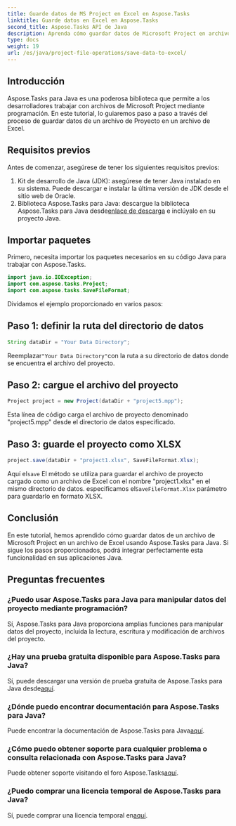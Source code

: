 ```yaml
---
title: Guarde datos de MS Project en Excel en Aspose.Tasks
linktitle: Guarde datos en Excel en Aspose.Tasks
second_title: Aspose.Tasks API de Java
description: Aprenda cómo guardar datos de Microsoft Project en archivos de Excel usando Aspose.Tasks para Java. Fácil integración para desarrolladores de Java.
type: docs
weight: 19
url: /es/java/project-file-operations/save-data-to-excel/
---
```

## Introducción
Aspose.Tasks para Java es una poderosa biblioteca que permite a los desarrolladores trabajar con archivos de Microsoft Project mediante programación. En este tutorial, lo guiaremos paso a paso a través del proceso de guardar datos de un archivo de Proyecto en un archivo de Excel.
## Requisitos previos
Antes de comenzar, asegúrese de tener los siguientes requisitos previos:
1. Kit de desarrollo de Java (JDK): asegúrese de tener Java instalado en su sistema. Puede descargar e instalar la última versión de JDK desde el sitio web de Oracle.
2.  Biblioteca Aspose.Tasks para Java: descargue la biblioteca Aspose.Tasks para Java desde[enlace de descarga](https://releases.aspose.com/tasks/java/) e inclúyalo en su proyecto Java.

## Importar paquetes
Primero, necesita importar los paquetes necesarios en su código Java para trabajar con Aspose.Tasks.
```java
import java.io.IOException;
import com.aspose.tasks.Project;
import com.aspose.tasks.SaveFileFormat;
```

Dividamos el ejemplo proporcionado en varios pasos:
## Paso 1: definir la ruta del directorio de datos
```java
String dataDir = "Your Data Directory";
```
 Reemplazar`"Your Data Directory"`con la ruta a su directorio de datos donde se encuentra el archivo del proyecto.
## Paso 2: cargue el archivo del proyecto
```java
Project project = new Project(dataDir + "project5.mpp");
```
Esta línea de código carga el archivo de proyecto denominado "project5.mpp" desde el directorio de datos especificado.
## Paso 3: guarde el proyecto como XLSX
```java
project.save(dataDir + "project1.xlsx", SaveFileFormat.Xlsx);
```
 Aquí el`save` El método se utiliza para guardar el archivo de proyecto cargado como un archivo de Excel con el nombre "project1.xlsx" en el mismo directorio de datos. especificamos el`SaveFileFormat.Xlsx` parámetro para guardarlo en formato XLSX.

## Conclusión
En este tutorial, hemos aprendido cómo guardar datos de un archivo de Microsoft Project en un archivo de Excel usando Aspose.Tasks para Java. Si sigue los pasos proporcionados, podrá integrar perfectamente esta funcionalidad en sus aplicaciones Java.
## Preguntas frecuentes
### ¿Puedo usar Aspose.Tasks para Java para manipular datos del proyecto mediante programación?
Sí, Aspose.Tasks para Java proporciona amplias funciones para manipular datos del proyecto, incluida la lectura, escritura y modificación de archivos del proyecto.
### ¿Hay una prueba gratuita disponible para Aspose.Tasks para Java?
 Sí, puede descargar una versión de prueba gratuita de Aspose.Tasks para Java desde[aquí](https://releases.aspose.com/).
### ¿Dónde puedo encontrar documentación para Aspose.Tasks para Java?
Puede encontrar la documentación de Aspose.Tasks para Java[aquí](https://reference.aspose.com/tasks/java/).
### ¿Cómo puedo obtener soporte para cualquier problema o consulta relacionada con Aspose.Tasks para Java?
 Puede obtener soporte visitando el foro Aspose.Tasks[aquí](https://forum.aspose.com/c/tasks/15).
### ¿Puedo comprar una licencia temporal de Aspose.Tasks para Java?
 Sí, puede comprar una licencia temporal en[aquí](https://purchase.aspose.com/temporary-license/).